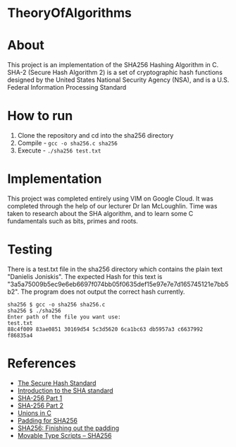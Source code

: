 # TheoryOfAlgorithms

# About
This project is an implementation of the SHA256 Hashing Algorithm in C.
SHA-2 (Secure Hash Algorithm 2) is a set of cryptographic hash functions designed by the United States National Security Agency (NSA), and is a U.S. Federal Information Processing Standard

# How to run
1. Clone the repository and cd into the sha256 directory
2. Compile - `gcc -o sha256.c sha256`
3. Execute - `./sha256 test.txt`

# Implementation
This project was completed entirely using VIM on Google Cloud. It was completed through the help of our lecturer Dr Ian McLoughlin.
Time was taken to research about the SHA algorithm, and to learn some C fundamentals such as bits, primes and roots.

# Testing
There is a test.txt file in the sha256 directory which contains the plain text "Danielis Joniskis". The expected Hash for this text is "3a5a75009b5ec9e6eb6697f074bb05f0635def15e97e7e7d165745121e7bb5b2".
The program does not output the correct hash currently.
```
sha256 $ gcc -o sha256 sha256.c
sha256 $ ./sha256
Enter path of the file you want use:
test.txt
88c4f009 83ae0851 30169d54 5c3d5620 6ca1bc63 db5957a3 c6637992 f86835a4
````

# References
* [The Secure Hash Standard](https://nvlpubs.nist.gov/nistpubs/FIPS/NIST.FIPS.180-4.pdf)
* [Introduction to the SHA standard](https://web.microsoftstream.com/video/6c22658e-7e5a-421a-b7f9-f0206741ca40?list=user&userId=20b32719-41e8-4560-9f7f-c83ba751229c)
* [SHA-256 Part 1]( https://web.microsoftstream.com/video/db7c03be-5902-4575-9629-34d176ff1366)
* [SHA-256 Part 2]( https://web.microsoftstream.com/video/2a86a2ac-aafb-46e0-a278-a3faa1d13cbf)
* [Unions in C]( https://web.microsoftstream.com/video/78dc0c8d-a017-48c8-99da-0714866f35cb)
* [Padding for SHA256]( https://web.microsoftstream.com/video/9daaf80b-9c4c-4fdc-9ef6-159e0e4ccc13)
* [SHA256: Finishing out the padding]( https://web.microsoftstream.com/video/200e71ec-1dc1-47a4-9de8-6f58781e3f38)
* [Movable Type Scripts – SHA256]( https://www.movable-type.co.uk/scripts/sha256.html)
